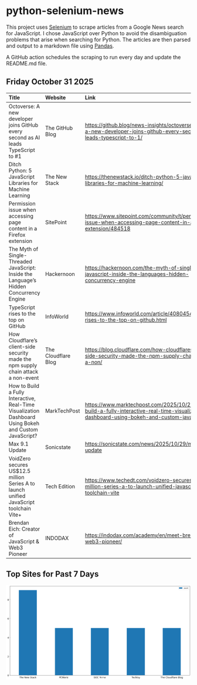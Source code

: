 # python-selenium-news

This project uses [Selenium](https://www.seleniumhq.org/) to scrape articles from a Google News search for JavaScript.
I chose JavaScript over Python to avoid the disambiguation problems that arise when searching for Python.
The articles are then parsed and output to a markdown file using [Pandas](https://pandas.pydata.org/).

A GitHub action schedules the scraping to run every day and update the README.md file.

## Friday October 31 2025


| Title                                                                                                  | Website             | Link                                                                                                                                          |
|:-------------------------------------------------------------------------------------------------------|:--------------------|:----------------------------------------------------------------------------------------------------------------------------------------------|
| Octoverse: A new developer joins GitHub every second as AI leads TypeScript to #1                      | The GitHub Blog     | https://github.blog/news-insights/octoverse/octoverse-a-new-developer-joins-github-every-second-as-ai-leads-typescript-to-1/                  |
| Ditch Python: 5 JavaScript Libraries for Machine Learning                                              | The New Stack       | https://thenewstack.io/ditch-python-5-javascript-libraries-for-machine-learning/                                                              |
| Permission issue when accessing page content in a Firefox extension                                    | SitePoint           | https://www.sitepoint.com/community/t/permission-issue-when-accessing-page-content-in-a-firefox-extension/484518                              |
| The Myth of Single-Threaded JavaScript: Inside the Language’s Hidden Concurrency Engine                | Hackernoon          | https://hackernoon.com/the-myth-of-single-threaded-javascript-inside-the-languages-hidden-concurrency-engine                                  |
| TypeScript rises to the top on GitHub                                                                  | InfoWorld           | https://www.infoworld.com/article/4080454/typescript-rises-to-the-top-on-github.html                                                          |
| How Cloudflare’s client-side security made the npm supply chain attack a non-event                     | The Cloudflare Blog | https://blog.cloudflare.com/how-cloudflares-client-side-security-made-the-npm-supply-chain-attack-a-non/                                      |
| How to Build a Fully Interactive, Real-Time Visualization Dashboard Using Bokeh and Custom JavaScript? | MarkTechPost        | https://www.marktechpost.com/2025/10/27/how-to-build-a-fully-interactive-real-time-visualization-dashboard-using-bokeh-and-custom-javascript/ |
| Max 9.1 Update                                                                                         | Sonicstate          | https://sonicstate.com/news/2025/10/29/max-91-update                                                                                          |
| VoidZero secures US$12.5 million Series A to launch unified JavaScript toolchain Vite+                 | Tech Edition        | https://www.techedt.com/voidzero-secures-us12-5-million-series-a-to-launch-unified-javascript-toolchain-vite                                  |
| Brendan Eich: Creator of JavaScript & Web3 Pioneer                                                     | INDODAX             | https://indodax.com/academy/en/meet-brendan-eich-web3-pioneer/                                                                                |
## Top Sites for Past 7 Days

![Graph of Top Sites](https://raw.githubusercontent.com/dan-mba/python-selenium-news/main/last-week.png)
